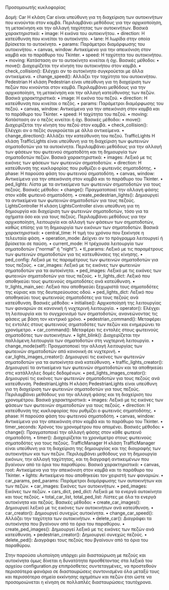 Προσομοιωτής κυκλοφορίας

Δομή:
Car
Η κλάση Car είναι υπεύθυνη για τη διαχείριση των αυτοκινήτων που κινούνται στον καμβά. Περιλαμβάνει μεθόδους για την αρχικοποίηση, τη μετακίνηση και την αλλαγή ταχύτητας των αυτοκινήτων.
Βασικά χαρακτηριστικά:
•	image: Η εικόνα του αυτοκινήτου.
•	direction: Η κατεύθυνση που κινείται το αυτοκίνητο.
•	lane: Η λωρίδα στην οποία βρίσκεται το αυτοκίνητο.
•	params: Παράμετροι διαμόρφωσης του αυτοκινήτου.
•	canvas, window: Αντικείμενα για την απεικόνιση στον καμβά και το παράθυρο του Tkinter.
•	speed: Η ταχύτητα του αυτοκινήτου.
•	moving: Κατάσταση αν το αυτοκίνητο κινείται ή όχι.
Βασικές μέθοδοι:
•	move(): Διαχειρίζεται την κίνηση του αυτοκινήτου στον καμβά.
•	check_collision(): Ελέγχει αν το αυτοκίνητο συγκρούεται με άλλα αντικείμενα.
•	change_speed(): Αλλάζει την ταχύτητα του αυτοκινήτου.
Pedestrian
Η κλάση Pedestrian είναι υπεύθυνη για τη διαχείριση των πεζών που κινούνται στον καμβά. Περιλαμβάνει μεθόδους για την αρχικοποίηση, τη μετακίνηση και την αλλαγή κατεύθυνσης των πεζών.
Βασικά χαρακτηριστικά:
•	image: Η εικόνα του πεζού.
•	direction: Η κατεύθυνση που κινείται ο πεζός.
•	params: Παράμετροι διαμόρφωσης του πεζού.
•	canvas, window: Αντικείμενα για την απεικόνιση στον καμβά και το παράθυρο του Tkinter.
•	speed: Η ταχύτητα του πεζού.
•	moving: Κατάσταση αν ο πεζός κινείται ή όχι.
Βασικές μέθοδοι:
•	move(): Διαχειρίζεται την κίνηση του πεζού στον καμβά.
•	check_collision(): Ελέγχει αν ο πεζός συγκρούεται με άλλα αντικείμενα.
•	change_direction(): Αλλάζει την κατεύθυνση του πεζού.
TrafficLights
Η κλάση TrafficLights είναι υπεύθυνη για τη διαχείριση των φωτεινών σηματοδοτών για τα αυτοκίνητα. Περιλαμβάνει μεθόδους για την αλλαγή των φάσεων του φωτεινού σηματοδότη και τη δημιουργία των σηματοδοτών πεζών.
Βασικά χαρακτηριστικά:
•	images: Λεξικό με τις εικόνες των φάσεων των φωτεινών σηματοδοτών.
•	direction: Η κατεύθυνση της κυκλοφορίας που ρυθμίζει ο φωτεινός σηματοδότης.
•	phase: Η παρούσα φάση του φωτεινού σηματοδότη.
•	canvas, window: Αντικείμενα για την απεικόνιση στον καμβά και το παράθυρο του Tkinter.
•	ped_lights: Λίστα με τα αντικείμενα των φωτεινών σηματοδοτών για τους πεζούς.
Βασικές μέθοδοι:
•	change(): Πραγματοποιεί την αλλαγή φάσης στον κάθε φωτεινό σηματοδότη.
•	create_pedestrian_lights(): Δημιουργεί τα αντικείμενα των φωτεινών σηματοδοτών για τους πεζούς.
LightsController
Η κλάση LightsController είναι υπεύθυνη για τη δημιουργία και διαχείριση των φωτεινών σηματοδοτών, τόσο για τα οχήματα όσο και για τους πεζούς. Περιλαμβάνει μεθόδους για την αρχικοποίηση, λειτουργία και αλλαγή των φάσεων των σηματοδοτών, καθώς επίσης για τη δημιουργία των εικόνων των σηματοδοτών.
Βασικά χαρακτηριστικά:
•	central_time: Η τιμή του χρόνου που ξεκίνησε η τελευταία φάση.
•	operation_mode: Δείχνει αν το πρόγραμμα λειτουργεί ή βρίσκεται σε παύση.
•	current_mode: Η τρέχουσα λειτουργία των σηματοδοτών ("normal" ή "night").
•	tl_params: Λεξικό με τις παραμέτρους των φωτεινών σηματοδοτών για τις κατευθύνσεις της κίνησης.
•	ped_config: Λεξικό με τις παραμέτρους των φωτεινών σηματοδοτών για τους πεζούς.
•	car_images: Λεξικό με τις εικόνες των φωτεινών σηματοδοτών για τα αυτοκίνητα.
•	ped_images: Λεξικό με τις εικόνες των φωτεινών σηματοδοτών για τους πεζούς.
•	tr_lights_dict: Λεξικό που αποθηκεύει τους φωτεινούς σηματοδότες ανά κατεύθυνση.
•	tr_lights_main_sec: Λεξικό που αποθηκεύει ξεχωριστά τους σηματοδότες της κύριας και της δευτερεύουσας οδού.
•	ped_lights_dict: Λεξικό που αποθηκεύει τους φωτεινούς σηματοδότες για τους πεζούς ανά κατεύθυνση.
Βασικές μέθοδοι:
•	initialise():  Αρχικοποίησή της λειτουργίας των φαναριών σε κανονική ή νυχτερινή λειτουργία.
•	operator(): Ελέγχει τη λειτουργία και το συγχρονισμό των σηματοδοτών, ανανεώνοντας τις φάσεις με βάση τον κεντρικό χρόνο.
•	pedestrian_command(): Μεταφέρει τις εντολές στους φωτεινούς σηματοδότες των πεζών και ενημερώνει το χρονόμετρο.
•	car_command(): Μεταφέρει τις εντολές στους φωτεινούς σηματοδότες των αυτοκινήτων.
•	light_blink(): Διαχειρίζεται την παλλόμενη λειτουργία των σηματοδοτών στη νυχτερινή λειτουργία.
•	change_mode(self): Πραγματοποιεί την αλλαγή λειτουργίας των φωτεινών σηματοδοτών από κανονική σε νυχτερινή.
•	car_lights_images_creator(): Δημιουργεί τις εικόνες των φωτεινών σηματοδοτών για τα αυτοκίνητα ανά κατεύθυνση.
•	traffic_lights_creator(): Δημιουργεί τα αντικείμενα των φωτεινών σηματοδοτών και τα αποθηκεύει στις κατάλληλες δομές δεδομένων.
•	ped_lights_images_creator(): Δημιουργεί τις εικόνες των φωτεινών σηματοδοτών για τους πεζούς ανά κατεύθυνση.
PedestrianLights
Η κλάση PedestrianLights είναι υπεύθυνη για τη διαχείριση των φωτεινών σηματοδοτών για τους πεζούς. Περιλαμβάνει μεθόδους για την αλλαγή φάσης και τη διαχείριση του χρονομέτρου.
Βασικά χαρακτηριστικά:
•	images: Λεξικό με τις εικόνες των φάσεων των φωτεινών σηματοδοτών για τους πεζούς.
•	direction: Η κατεύθυνση της κυκλοφορίας που ρυθμίζει ο φωτεινός σηματοδότης.
•	phase: Η παρούσα φάση του φωτεινού σηματοδότη.
•	canvas, window: Αντικείμενα για την απεικόνιση στον καμβά και το παράθυρο του Tkinter.
•	timer_seconds: Χρόνος του χρονομέτρου που απομένει.
Βασικές μέθοδοι:
•	change(): Πραγματοποιεί την αλλαγή φάσης στον κάθε φωτεινό σηματοδότη.
•	timer(): Διαχειρίζεται το χρονόμετρο στους φωτεινούς σηματοδότες για τους πεζούς.
TrafficManager
Η κλάση TrafficManager είναι υπεύθυνη για τη διαχείριση της δημιουργίας και της διαγραφής των αυτοκινήτων και των πεζών. Περιλαμβάνει μεθόδους για τη δημιουργία εικόνων, την αλλαγή ταχύτητας, και τη διαγραφή αντικειμένων που βγαίνουν από τα όρια του παραθύρου.
Βασικά χαρακτηριστικά:
•	canvas, root: Αντικείμενα για την απεικόνιση στον καμβά και το παράθυρο του Tkinter.
•	lights: Αντικείμενο που αποθηκεύει τον χειριστή των φαναριών.
•	car_params, ped_params: Παράμετροι διαμόρφωσης των αυτοκινήτων και των πεζών.
•	car_images: Εικόνες των αυτοκινήτων.
•	ped_images: Εικόνες των πεζών.
•	cars_dict, ped_dict: Λεξικά με τα ενεργά αυτοκίνητα και τους πεζούς.
•	total_car_list, total_ped_list: Λίστες με όλα τα ενεργά αυτοκίνητα και πεζούς.
Βασικές μέθοδοι:
•	create_car_images(): Δημιουργεί λεξικό με τις εικόνες των αυτοκινήτων ανά κατεύθυνση.
•	car_creator(): Δημιουργεί συνεχώς αυτοκίνητα.
•	change_car_speed(): Αλλάζει την ταχύτητα των αυτοκινήτων.
•	delete_car(): Διαγράφει τα αυτοκίνητα που βγαίνουν από τα όρια του παραθύρου.
•	create_ped_images(): Δημιουργεί λεξικό με τις εικόνες των πεζών ανά κατεύθυνση.
•	pedestrian_creator(): Δημιουργεί συνεχώς πεζούς.
•	delete_ped(): Διαγράφει τους πεζούς που βγαίνουν από τα όρια του παραθύρου.

Στην παρούσα υλοποίηση υπάρχει μία διασταύρωση με πεζούς και αυτοκίνητα όμως δίνεται η δυνατότητα προσθέτοντας στα λεξικά του αρχείου configuration.py επιπρόσθετες συντεταγμένες, 
να προστεθούν περισσότερα φανάρια σε διασταυρώσεις συντονισμένα όλα μεταξύ τους και περισσότερα σημεία εκκίνησης οχημάτων και πεζών έτσι ώστε να προσομοιώνεται η κίνηση σε πολλαπλές διασταυρώσεις ταυτόχρονα.
